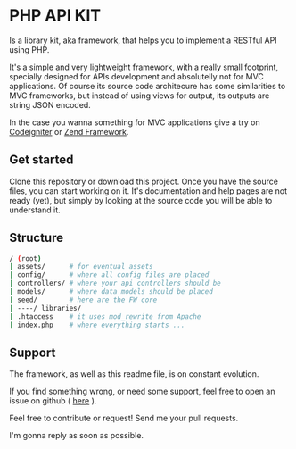 # PHP API KIT

Is a library kit, aka framework, that helps you to implement a RESTful API using PHP.

It's a simple and very lightweight framework, with a really small footprint, 
specially designed for APIs development and absolutelly not for MVC applications. 
Of course its source code architecure has some similarities to MVC frameworks, but
instead of using views for output, its outputs are string JSON encoded.

In the case you wanna something for MVC applications 
give a try on [Codeigniter](http://codeigniter.com) or [Zend Framework](https://framework.zend.com/).

## Get started

Clone this repository or download this project. Once you have the source files, you can 
start working on it. It's documentation and help pages are not ready (yet), but 
simply by looking at the source code you will be able to understand it.

## Structure

```sh
/ (root)
| assets/      # for eventual assets 
| config/      # where all config files are placed
| controllers/ # where your api controllers should be
| models/      # where data models should be placed 
| seed/        # here are the FW core 
| ----/ libraries/ 
| .htaccess    # it uses mod_rewrite from Apache
| index.php    # where everything starts ...
``` 

## Support

The framework, as well as this readme file, is on constant evolution.

If you find something wrong, or need some support, feel free to open an issue 
on github ( [here](https://github.com/rogeriotaques/php-api-kit/issues) ). 

Feel free to contribute or request! Send me your pull requests.

I'm gonna reply as soon as possible.
